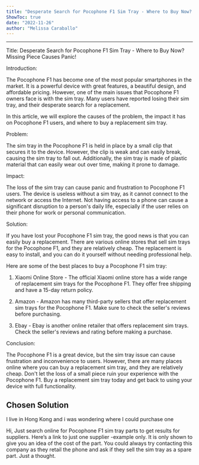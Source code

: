 ```yaml
---
title: "Desperate Search for Pocophone F1 Sim Tray - Where to Buy Now? Missing Piece Causes Panic!"
ShowToc: true 
date: "2022-11-26"
author: "Melissa Caraballo"
---
```

*****
Title: Desperate Search for Pocophone F1 Sim Tray - Where to Buy Now? Missing Piece Causes Panic!

Introduction:

The Pocophone F1 has become one of the most popular smartphones in the market. It is a powerful device with great features, a beautiful design, and affordable pricing. However, one of the main issues that Pocophone F1 owners face is with the sim tray. Many users have reported losing their sim tray, and their desperate search for a replacement.

In this article, we will explore the causes of the problem, the impact it has on Pocophone F1 users, and where to buy a replacement sim tray.

Problem:

The sim tray in the Pocophone F1 is held in place by a small clip that secures it to the device. However, the clip is weak and can easily break, causing the sim tray to fall out. Additionally, the sim tray is made of plastic material that can easily wear out over time, making it prone to damage.

Impact:

The loss of the sim tray can cause panic and frustration to Pocophone F1 users. The device is useless without a sim tray, as it cannot connect to the network or access the Internet. Not having access to a phone can cause a significant disruption to a person's daily life, especially if the user relies on their phone for work or personal communication.

Solution:

If you have lost your Pocophone F1 sim tray, the good news is that you can easily buy a replacement. There are various online stores that sell sim trays for the Pocophone F1, and they are relatively cheap. The replacement is easy to install, and you can do it yourself without needing professional help.

Here are some of the best places to buy a Pocophone F1 sim tray:

1. Xiaomi Online Store - The official Xiaomi online store has a wide range of replacement sim trays for the Pocophone F1. They offer free shipping and have a 15-day return policy.

2. Amazon - Amazon has many third-party sellers that offer replacement sim trays for the Pocophone F1. Make sure to check the seller's reviews before purchasing.

3. Ebay - Ebay is another online retailer that offers replacement sim trays. Check the seller's reviews and rating before making a purchase.

Conclusion:

The Pocophone F1 is a great device, but the sim tray issue can cause frustration and inconvenience to users. However, there are many places online where you can buy a replacement sim tray, and they are relatively cheap. Don't let the loss of a small piece ruin your experience with the Pocophone F1. Buy a replacement sim tray today and get back to using your device with full functionality.


## Chosen Solution
 I live in Hong Kong and i was wondering where I could purchase one

 Hi,
Just search online for Pocophone F1 sim tray parts to get results for suppliers.
Here’s a link to just one supplier -example only.
It is only shown to give you an idea of the cost of the part.
You could always try contacting this company as they retail the phone and ask if they sell the sim tray as a spare part. Just a thought.





